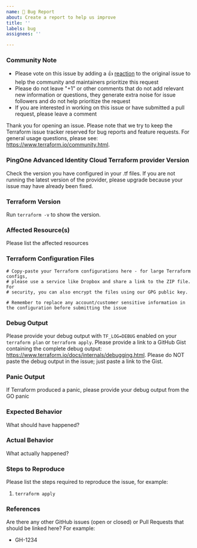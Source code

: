 ```yaml
---
name: 🐛 Bug Report
about: Create a report to help us improve
title: ''
labels: bug
assignees: ''

---
```


<!--- Please keep this note for the community --->

### Community Note

* Please vote on this issue by adding a 👍 [reaction](https://blog.github.com/2016-03-10-add-reactions-to-pull-requests-issues-and-comments/) to the original issue to help the community and maintainers prioritize this request
* Please do not leave "+1" or other comments that do not add relevant new information or questions, they generate extra noise for issue followers and do not help prioritize the request
* If you are interested in working on this issue or have submitted a pull request, please leave a comment

<!--- Thank you for keeping this note for the community --->

Thank you for opening an issue. Please note that we try to keep the Terraform issue tracker reserved for bug reports and feature requests. For general usage questions, please see: https://www.terraform.io/community.html.

### PingOne Advanced Identity Cloud Terraform provider Version
Check the version you have configured in your .tf files. If you are not running the latest version of the provider, please upgrade because your issue may have already been fixed.

### Terraform Version
Run `terraform -v` to show the version.

### Affected Resource(s)
Please list the affected resources

### Terraform Configuration Files
```hcl
# Copy-paste your Terraform configurations here - for large Terraform configs,
# please use a service like Dropbox and share a link to the ZIP file. For
# security, you can also encrypt the files using our GPG public key.

# Remember to replace any account/customer sensitive information in the configuration before submitting the issue
```

### Debug Output
Please provide your debug output with `TF_LOG=DEBUG` enabled on your `terraform plan` or `terraform apply`. Please provide a link to a GitHub Gist containing the complete debug output: https://www.terraform.io/docs/internals/debugging.html. Please do NOT paste the debug output in the issue; just paste a link to the Gist.

### Panic Output
If Terraform produced a panic, please provide your debug output from the GO panic

### Expected Behavior
What should have happened?

### Actual Behavior
What actually happened?

### Steps to Reproduce
Please list the steps required to reproduce the issue, for example:
1. `terraform apply`

### References
Are there any other GitHub issues (open or closed) or Pull Requests that should be linked here? For example:
- GH-1234
